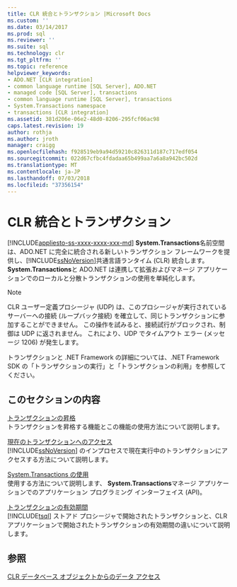 ```yaml
---
title: CLR 統合とトランザクション |Microsoft Docs
ms.custom: ''
ms.date: 03/14/2017
ms.prod: sql
ms.reviewer: ''
ms.suite: sql
ms.technology: clr
ms.tgt_pltfrm: ''
ms.topic: reference
helpviewer_keywords:
- ADO.NET [CLR integration]
- common language runtime [SQL Server], ADO.NET
- managed code [SQL Server], transactions
- common language runtime [SQL Server], transactions
- System.Transactions namespace
- transactions [CLR integration]
ms.assetid: 381d206e-06e2-48d0-8206-295fcf06ac98
caps.latest.revision: 19
author: rothja
ms.author: jroth
manager: craigg
ms.openlocfilehash: f928519eb9a94d59210c826311d187c717edf054
ms.sourcegitcommit: 022d67cfbc4fdadaa65b499aa7a6a8a942bc502d
ms.translationtype: MT
ms.contentlocale: ja-JP
ms.lasthandoff: 07/03/2018
ms.locfileid: "37356154"
---
```

# <a name="clr-integration-and-transactions"></a>CLR 統合とトランザクション
[!INCLUDE[appliesto-ss-xxxx-xxxx-xxx-md](../../includes/appliesto-ss-xxxx-xxxx-xxx-md.md)]
  **System.Transactions**名前空間は、ADO.NET に完全に統合される新しいトランザクション フレームワークを提供し、[!INCLUDE[ssNoVersion](../../includes/ssnoversion-md.md)]共通言語ランタイム (CLR) 統合します。 **System.Transactions**と ADO.NET は連携して拡張およびマネージ アプリケーションでのローカルと分散トランザクションの使用を単純化します。  
  
> [!NOTE]  
>  CLR ユーザー定義プロシージャ (UDP) は、このプロシージャが実行されているサーバーへの接続 (ループバック接続) を確立して、同じトランザクションに参加することができません。 この操作を試みると、接続試行がブロックされ、制御は UDP に返されません。 これにより、UDP でタイムアウト エラー (メッセージ 1206) が発生します。  
  
 トランザクションと .NET Framework の詳細については、.NET Framework SDK の「トランザクションの実行」と「トランザクションの利用」を参照してください。  
  
## <a name="in-this-section"></a>このセクションの内容  
 [トランザクションの昇格](../../relational-databases/clr-integration-data-access-transactions/transaction-promotion.md)  
 トランザクションを昇格する機能とこの機能の使用方法について説明します。  
  
 [現在のトランザクションへのアクセス](../../relational-databases/clr-integration-data-access-transactions/accessing-the-current-transaction.md)  
 [!INCLUDE[ssNoVersion](../../includes/ssnoversion-md.md)] のインプロセスで現在実行中のトランザクションにアクセスする方法について説明します。  
  
 [System.Transactions の使用](../../relational-databases/clr-integration-data-access-transactions/using-system-transactions.md)  
 使用する方法について説明します、 **System.Transactions**マネージ アプリケーションでのアプリケーション プログラミング インターフェイス (API)。  
  
 [トランザクションの有効期間](../../relational-databases/clr-integration-data-access-transactions/transaction-lifetimes.md)  
 [!INCLUDE[tsql](../../includes/tsql-md.md)] ストアド プロシージャで開始されたトランザクションと、CLR アプリケーションで開始されたトランザクションの有効期間の違いについて説明します。  
  
## <a name="see-also"></a>参照  
 [CLR データベース オブジェクトからのデータ アクセス](../../relational-databases/clr-integration/data-access/data-access-from-clr-database-objects.md)  
  
  
